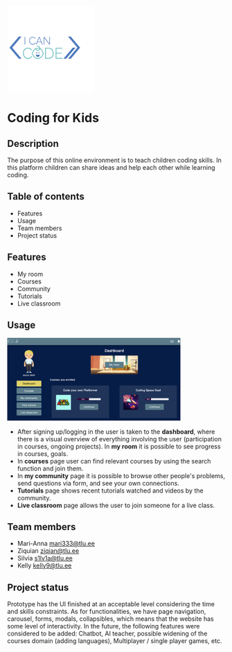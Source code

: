 
<img src="Assets/logo.png" width="200">

# Coding for Kids

## Description
The purpose of this online environment is to teach children coding skills.  In this platform children can share ideas and help each other while learning coding. 

## Table of contents
- Features
- Usage
- Team members
- Project status

## Features
- My room
- Courses 
- Community
- Tutorials
- Live classroom

## Usage

<img src="assets/dash.jpg" width="400">

- After signing up/logging in the user is taken to the **dashboard**, where there is a visual overview of everything involving the user (participation in courses, ongoing projects). In **my room** it is possible to see progress in courses, goals. 
- In **courses** page user can find relevant courses by using the search function and join them. 
- In **my community** page it is possible to browse other people's problems, send questions via form, and see your own connections. 
- **Tutorials** page shows recent tutorials watched and videos by the community. 
- **Live classroom** page allows the user to join someone for a live class. 

## Team members
- Mari-Anna  <mari333@tlu.ee>
- Ziquian  <ziqian@tlu.ee>
- Silvia  <s1lv1a@tlu.ee>
- Kelly  <kelly9@tlu.ee>

## Project status
Prototype has the UI finished at an acceptable level considering the time and skills constraints. As for functionalities, we have page navigation, carousel, forms, modals, collapsibles, which means that the website has some level of interactivity. In the future, the following features were considered to be added: Chatbot, AI teacher, possible widening of the courses domain (adding languages), Multiplayer / single player games, etc.
